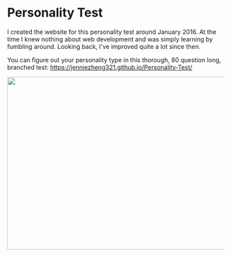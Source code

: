 # Personality Test
I created the website for this personality test around January 2016. At the time I knew nothing about web development and was simply learning by fumbling around. Looking back, I've improved quite a lot since then. 

You can figure out your personality type in this thorough, 80 question long, branched test: https://jenniezheng321.github.io/Personality-Test/

<image src="test.png" align="center" width="600" height="400" />
